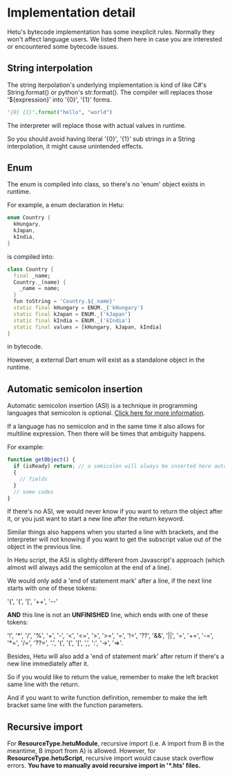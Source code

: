 # Implementation detail

Hetu's bytecode implementation has some inexplicit rules. Normally they won't affect language users. We listed them here in case you are interested or encountered some bytecode issues.

## String interpolation

The string iterpolation's underlying implementation is kind of like C#'s String.format() or python's str.format(). The compiler will replaces those '${expression}' into '{0}', '{1}' forms.

```python
"{0} {1}".format("hello", "world")
```

The interpreter will replace those with actual values in runtime.

So you should avoid having literal '{0}', '{1}' sub strings in a String interpolation, it might cause unintended effects.

## Enum

The enum is compiled into class, so there's no 'enum' object exists in runtime.

For example, a enum declaration in Hetu:

```dart
enum Country {
  kHungary,
  kJapan,
  kIndia,
}
```

is compiled into:

```dart
class Country {
  final _name;
  Country._(name) {
    _name = name;
  }
  fun toString = 'Country.${_name}'
  static final kHungary = ENUM._('kHungary')
  static final kJapan = ENUM._('kJapan')
  static final kIndia = ENUM._('kIndia')
  static final values = [kHungary, kJapan, kIndia]
}
```

in bytecode.

However, a external Dart enum will exist as a standalone object in the runtime.

## Automatic semicolon insertion

Automatic semicolon insertion (ASI) is a technique in programming languages that semicolon is optional. [Click here for more information](https://en.wikibooks.org/wiki/JavaScript/Automatic_semicolon_insertion).

If a language has no semicolon and in the same time it also allows for multiline expression. Then there will be times that ambiguity happens.

For example:

```javascript
function getObject() {
  if (isReady) return; // a semicolon will always be inserted here automatically by Javascript engine
  {
    // fields
  }
  // some codes
}
```

If there's no ASI, we would never know if you want to return the object after it, or you just want to start a new line after the return keyword.

Similar things also happens when you started a line with brackets, and the interpreter will not knowing if you want to get the subscript value out of the object in the previous line.

In Hetu script, the ASI is slightly different from Javascript's approach (which almost will always add the semicolon at the end of a line).

We would only add a 'end of statement mark' after a line, if the next line starts with one of these tokens:

'{', '(', '[', '++', '--'

**AND** this line is not an **UNFINISHED** line, which ends with one of these tokens:

'!', '\*', '/', '%', '+', '-', '<', '<=', '>', '>=', '=', '!=', '??', '&&', '||', '=', '+=', '-=', '\*=', '/=', '??=', '.', '(', '{', '[', ',', ':', '->', '=>'.

Besides, Hetu will also add a 'end of statement mark' after return if there's a new line immediately after it.

So if you would like to return the value, remember to make the left bracket same line with the return.

And if you want to write function definition, remember to make the left bracket same line with the function parameters.

## Recursive import

For **ResourceType.hetuModule**, recursive import (i.e. A import from B in the meantime, B import from A) is allowed. However, for **ResourceType.hetuScript**, recursive import would cause stack overflow errors. **You have to manually avoid recursive import in '\*.hts' files.**
